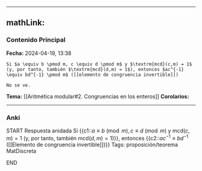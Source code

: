 
---
mathLink:
---
### Contenido Principal

**Fecha:** 2024-04-19, 13:38

```ad-proposition
Si $a \equiv b \pmod m, c \equiv d \pmod m$ y $\textrm{mcd}(c,m) = 1$ (y, por tanto, también $\textrm{mcd}(d,m) = 1$), entonces $ac^{-1} \equiv bd^{-1} \pmod m$ ([[elemento de congruencia invertible]])
```

```ad-proof
No se ve.
```

**Tema:** [[Aritmética modular#2. Congruencias en los enteros]]
**Corolarios:**

---
### Anki

START
Respuesta anidada
Si {{c1::$a \equiv b \pmod m, c \equiv d \pmod m$ y $\textrm{mcd}(c,m) = 1$ (y, por tanto, también $\textrm{mcd}(d,m) = 1$)}}, entonces {{c2::$ac^{-1} \equiv bd^{-1}$ ([[Elemento de congruencia invertible]])}}
Tags: proposición/teorema MatDiscreta
<!--ID: 1717176517262-->
END
